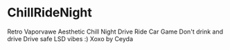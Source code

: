 # ChillRideNight
Retro Vaporvawe Aesthetic Chill Night Drive Ride Car Game
Don't drink and drive
Drive safe
LSD vibes :)
Xoxo
by Ceyda
